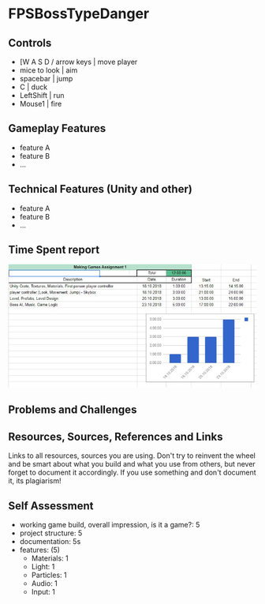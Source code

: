 # FPSBossTypeDanger

## Controls
- [W A S D / arrow keys							|	move player
- mice to look									| 	aim
- spacebar										|	jump
- C 											|   duck
- LeftShift										|   run
- Mouse1										|	fire

## Gameplay Features
- feature A
- feature B
- ...

## Technical Features (Unity and other)
- feature A
- feature B
- ...

## Time Spent report
![timesheet](timesheet.jpg "timesheet")

## Problems and Challenges


## Resources, Sources, References and Links
Links to all resources, sources you are using. Don't try to reinvent the wheel and be smart about what you build and what you use from others, but never forget to document it accordingly. If you use something and don't document it, its plagiarism!

## Self Assessment
 - working game build, overall impression, is it a game?: 5
 - project structure: 5
 - documentation: 5s
 - features: (5)
    - Materials: 1
    - Light: 1
    - Particles: 1
    - Audio: 1
    - Input: 1

